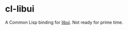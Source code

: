 # cl-libui

A Common Lisp binding for [libui](https://github.com/andlabs/libui). Not ready
for prime time.

